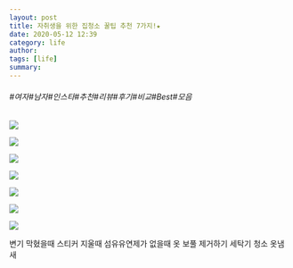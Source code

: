```yaml
---
layout: post
title: 자취생을 위한 집청소 꿀팁 추천 7가지!★
date: 2020-05-12 12:39
category: life
author: 
tags: [life]
summary: 
---
```


###### #여자#남자#인스타#추천#리뷰#후기#비교#Best#모음

![](https://img1.daumcdn.net/thumb/R720x0/?fname=https%3A%2F%2Ft1.daumcdn.net%2Fliveboard%2Fpotenshop%2F11ad32fc33a04ea99022dbf4d07dc57a.JPG)

![](https://img1.daumcdn.net/thumb/R720x0/?fname=https%3A%2F%2Ft1.daumcdn.net%2Fliveboard%2Fpotenshop%2F0e6dfbaf774d49c08bc5f86feee53ac0.jpg)

![](https://img1.daumcdn.net/thumb/R720x0/?fname=https%3A%2F%2Ft1.daumcdn.net%2Fliveboard%2Fpotenshop%2F8f8e52262fc94ce3a4a0a24edccf760d.JPG)

![](https://img1.daumcdn.net/thumb/R720x0/?fname=https%3A%2F%2Ft1.daumcdn.net%2Fliveboard%2Fpotenshop%2Fe8d2173291b740ba8116b6d2d7a1cdab.jpg)

![](https://img1.daumcdn.net/thumb/R720x0/?fname=https%3A%2F%2Ft1.daumcdn.net%2Fliveboard%2Fpotenshop%2F88b934cf9c2a43d0b1fc7e218ff32c54.JPG)

![](https://img1.daumcdn.net/thumb/R720x0/?fname=https%3A%2F%2Ft1.daumcdn.net%2Fliveboard%2Fpotenshop%2F191e828a0f834ce490a24b25438e1fc2.jpg)

![](https://img1.daumcdn.net/thumb/R720x0/?fname=https%3A%2F%2Ft1.daumcdn.net%2Fliveboard%2Fpotenshop%2Fe2c1b52c582e4ad5bb05d2b1a71de234.JPG)

변기 막혔을때
스티커 지울때
섬유유연제가 없을때
옷 보풀 제거하기
세탁기 청소
옷냄새